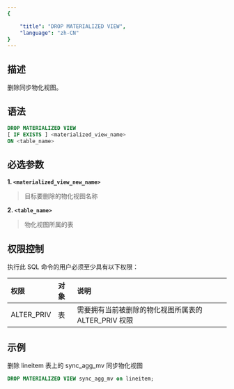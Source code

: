 ```yaml
---
{

    "title": "DROP MATERIALIZED VIEW",
    "language": "zh-CN"
}
---
```


## 描述

删除同步物化视图。

## 语法

```sql
DROP MATERIALIZED VIEW 
[ IF EXISTS ] <materialized_view_name>
ON <table_name>
```

## 必选参数

**1. `<materialized_view_new_name>`**

> 目标要删除的物化视图名称

**2. `<table_name>`**

> 物化视图所属的表

## 权限控制

执行此 SQL 命令的用户必须至少具有以下权限：

| 权限 | 对象 | 说明                                     |
| :---------------- | :------------- | :--------------------------------------------------- |
| ALTER_PRIV        | 表    | 需要拥有当前被删除的物化视图所属表的 ALTER_PRIV 权限 |

## 示例

删除 lineitem 表上的 sync_agg_mv 同步物化视图

```sql
DROP MATERIALIZED VIEW sync_agg_mv on lineitem;
```